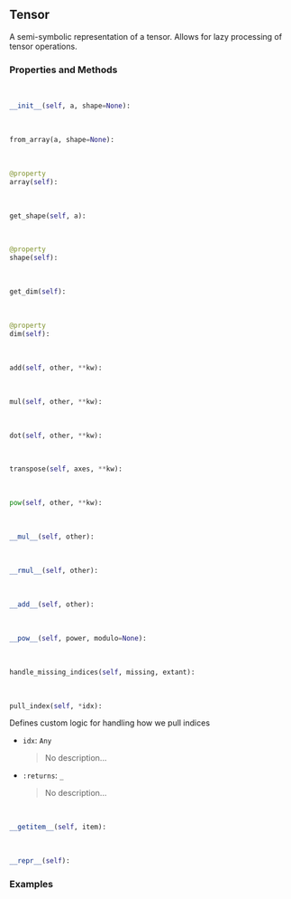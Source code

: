 ## <a id="McUtils.Zachary.LazyTensors.Tensor">Tensor</a>
A semi-symbolic representation of a tensor. Allows for lazy processing of tensor operations.

### Properties and Methods
<a id="McUtils.Zachary.LazyTensors.Tensor.__init__" class="docs-object-method">&nbsp;</a>
```python
__init__(self, a, shape=None): 
```

<a id="McUtils.Zachary.LazyTensors.Tensor.from_array" class="docs-object-method">&nbsp;</a>
```python
from_array(a, shape=None): 
```

<a id="McUtils.Zachary.LazyTensors.Tensor.array" class="docs-object-method">&nbsp;</a>
```python
@property
array(self): 
```

<a id="McUtils.Zachary.LazyTensors.Tensor.get_shape" class="docs-object-method">&nbsp;</a>
```python
get_shape(self, a): 
```

<a id="McUtils.Zachary.LazyTensors.Tensor.shape" class="docs-object-method">&nbsp;</a>
```python
@property
shape(self): 
```

<a id="McUtils.Zachary.LazyTensors.Tensor.get_dim" class="docs-object-method">&nbsp;</a>
```python
get_dim(self): 
```

<a id="McUtils.Zachary.LazyTensors.Tensor.dim" class="docs-object-method">&nbsp;</a>
```python
@property
dim(self): 
```

<a id="McUtils.Zachary.LazyTensors.Tensor.add" class="docs-object-method">&nbsp;</a>
```python
add(self, other, **kw): 
```

<a id="McUtils.Zachary.LazyTensors.Tensor.mul" class="docs-object-method">&nbsp;</a>
```python
mul(self, other, **kw): 
```

<a id="McUtils.Zachary.LazyTensors.Tensor.dot" class="docs-object-method">&nbsp;</a>
```python
dot(self, other, **kw): 
```

<a id="McUtils.Zachary.LazyTensors.Tensor.transpose" class="docs-object-method">&nbsp;</a>
```python
transpose(self, axes, **kw): 
```

<a id="McUtils.Zachary.LazyTensors.Tensor.pow" class="docs-object-method">&nbsp;</a>
```python
pow(self, other, **kw): 
```

<a id="McUtils.Zachary.LazyTensors.Tensor.__mul__" class="docs-object-method">&nbsp;</a>
```python
__mul__(self, other): 
```

<a id="McUtils.Zachary.LazyTensors.Tensor.__rmul__" class="docs-object-method">&nbsp;</a>
```python
__rmul__(self, other): 
```

<a id="McUtils.Zachary.LazyTensors.Tensor.__add__" class="docs-object-method">&nbsp;</a>
```python
__add__(self, other): 
```

<a id="McUtils.Zachary.LazyTensors.Tensor.__pow__" class="docs-object-method">&nbsp;</a>
```python
__pow__(self, power, modulo=None): 
```

<a id="McUtils.Zachary.LazyTensors.Tensor.handle_missing_indices" class="docs-object-method">&nbsp;</a>
```python
handle_missing_indices(self, missing, extant): 
```

<a id="McUtils.Zachary.LazyTensors.Tensor.pull_index" class="docs-object-method">&nbsp;</a>
```python
pull_index(self, *idx): 
```
Defines custom logic for handling how we pull indices
- `idx`: `Any`
    >No description...
- `:returns`: `_`
    >No description...

<a id="McUtils.Zachary.LazyTensors.Tensor.__getitem__" class="docs-object-method">&nbsp;</a>
```python
__getitem__(self, item): 
```

<a id="McUtils.Zachary.LazyTensors.Tensor.__repr__" class="docs-object-method">&nbsp;</a>
```python
__repr__(self): 
```

### Examples


